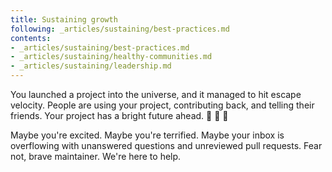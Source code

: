 ```yaml
---
title: Sustaining growth
following: _articles/sustaining/best-practices.md
contents:
- _articles/sustaining/best-practices.md
- _articles/sustaining/healthy-communities.md
- _articles/sustaining/leadership.md
---
```


You launched a project into the universe, and it managed to hit escape velocity. People are using your project, contributing back, and telling their friends. Your project has a bright future ahead. 👏 🚀 🌠

Maybe you're excited. Maybe you're terrified. Maybe your inbox is overflowing with unanswered questions and unreviewed pull requests. Fear not, brave maintainer. We're here to help.
